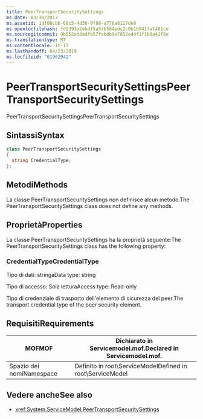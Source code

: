 ```yaml
---
title: PeerTransportSecuritySettings
ms.date: 03/30/2017
ms.assetid: 1df08cbb-68c5-4d36-9f88-a776a8117de8
ms.openlocfilehash: fd5393a2ebdf5a5fb584edc2c0b1b941fa1481ce
ms.sourcegitcommit: 9b552addadfb57fab0b9e7852ed4f1f1b8a42f8e
ms.translationtype: MT
ms.contentlocale: it-IT
ms.lasthandoff: 04/23/2019
ms.locfileid: "61962942"
---
```

# <a name="peertransportsecuritysettings"></a><span data-ttu-id="c740c-102">PeerTransportSecuritySettings</span><span class="sxs-lookup"><span data-stu-id="c740c-102">PeerTransportSecuritySettings</span></span>
<span data-ttu-id="c740c-103">PeerTransportSecuritySettings</span><span class="sxs-lookup"><span data-stu-id="c740c-103">PeerTransportSecuritySettings</span></span>  
  
## <a name="syntax"></a><span data-ttu-id="c740c-104">Sintassi</span><span class="sxs-lookup"><span data-stu-id="c740c-104">Syntax</span></span>  
  
```csharp
class PeerTransportSecuritySettings  
{  
  string CredentialType;  
};  
```  
  
## <a name="methods"></a><span data-ttu-id="c740c-105">Metodi</span><span class="sxs-lookup"><span data-stu-id="c740c-105">Methods</span></span>  
 <span data-ttu-id="c740c-106">La classe PeerTransportSecuritySettings non definisce alcun metodo.</span><span class="sxs-lookup"><span data-stu-id="c740c-106">The PeerTransportSecuritySettings class does not define any methods.</span></span>  
  
## <a name="properties"></a><span data-ttu-id="c740c-107">Proprietà</span><span class="sxs-lookup"><span data-stu-id="c740c-107">Properties</span></span>  
 <span data-ttu-id="c740c-108">La classe PeerTransportSecuritySettings ha la proprietà seguente:</span><span class="sxs-lookup"><span data-stu-id="c740c-108">The PeerTransportSecuritySettings class has the following property:</span></span>  
  
### <a name="credentialtype"></a><span data-ttu-id="c740c-109">CredentialType</span><span class="sxs-lookup"><span data-stu-id="c740c-109">CredentialType</span></span>  
 <span data-ttu-id="c740c-110">Tipo di dati: stringa</span><span class="sxs-lookup"><span data-stu-id="c740c-110">Data type: string</span></span>  
  
 <span data-ttu-id="c740c-111">Tipo di accesso: Sola lettura</span><span class="sxs-lookup"><span data-stu-id="c740c-111">Access type: Read-only</span></span>  
  
 <span data-ttu-id="c740c-112">Tipo di credenziale di trasporto dell'elemento di sicurezza del peer.</span><span class="sxs-lookup"><span data-stu-id="c740c-112">The transport credential type of the peer security element.</span></span>  
  
## <a name="requirements"></a><span data-ttu-id="c740c-113">Requisiti</span><span class="sxs-lookup"><span data-stu-id="c740c-113">Requirements</span></span>  
  
|<span data-ttu-id="c740c-114">MOF</span><span class="sxs-lookup"><span data-stu-id="c740c-114">MOF</span></span>|<span data-ttu-id="c740c-115">Dichiarato in Servicemodel.mof.</span><span class="sxs-lookup"><span data-stu-id="c740c-115">Declared in Servicemodel.mof.</span></span>|  
|---------|-----------------------------------|  
|<span data-ttu-id="c740c-116">Spazio dei nomi</span><span class="sxs-lookup"><span data-stu-id="c740c-116">Namespace</span></span>|<span data-ttu-id="c740c-117">Definito in root\ServiceModel</span><span class="sxs-lookup"><span data-stu-id="c740c-117">Defined in root\ServiceModel</span></span>|  
  
## <a name="see-also"></a><span data-ttu-id="c740c-118">Vedere anche</span><span class="sxs-lookup"><span data-stu-id="c740c-118">See also</span></span>

- <xref:System.ServiceModel.PeerTransportSecuritySettings>
